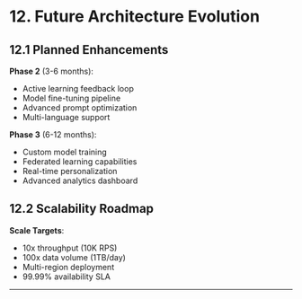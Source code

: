 # 12. Future Architecture Evolution

## 12.1 Planned Enhancements

**Phase 2** (3-6 months):
- Active learning feedback loop
- Model fine-tuning pipeline
- Advanced prompt optimization
- Multi-language support

**Phase 3** (6-12 months):
- Custom model training
- Federated learning capabilities
- Real-time personalization
- Advanced analytics dashboard

## 12.2 Scalability Roadmap

**Scale Targets**:
- 10x throughput (10K RPS)
- 100x data volume (1TB/day)
- Multi-region deployment
- 99.99% availability SLA

---
